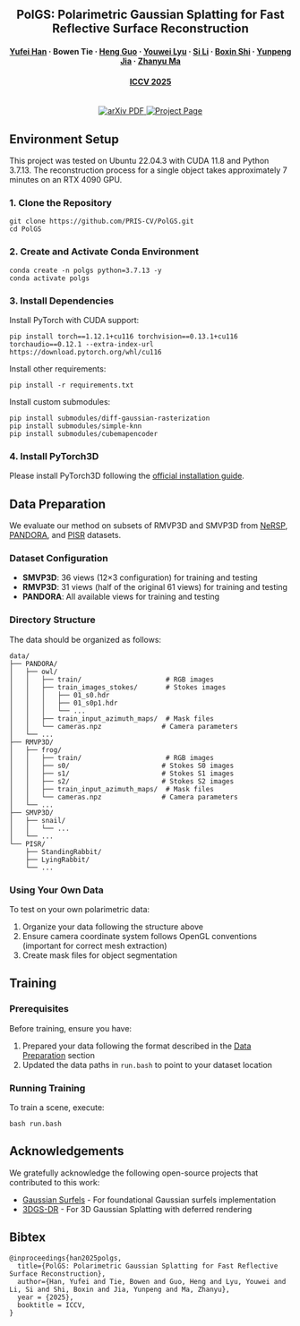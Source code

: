 <h2 align="center">PolGS: Polarimetric Gaussian Splatting for Fast Reflective Surface Reconstruction</h2>
<h4 align="center">
    <a href="https://yu-fei-han.github.io/homepage/"><strong>Yufei Han</strong></a>
    ·
    <strong>Bowen Tie</strong>
    ·
    <a href="https://gh-home.github.io/"><strong>Heng Guo</strong></a>
    ·
    <a href="https://youweilyu.github.io/"><strong>Youwei Lyu</strong></a>
    ·
    <a href="https://teacher.bupt.edu.cn/lisi/zh_CN/index.htm"><strong>Si Li</strong></a>
    ·
    <a href="https://camera.pku.edu.cn/"><strong>Boxin Shi</strong></a>
    ·
    <a href="https://sdmda.bupt.edu.cn/info/1061/1060.htm"><strong>Yunpeng Jia</strong></a>
    ·
    <a href="https://zhanyuma.cn/"><strong>Zhanyu Ma</strong></a>
</h3>
<h4 align="center"><a href="https://iccv.thecvf.com/">ICCV 2025 </a></h3>
<p align="center">
  <br>
    <a href="https://arxiv.org/abs/2509.19726">
      <img src='https://img.shields.io/badge/arXiv-Paper-981E32?style=for-the-badge&Color=B31B1B' alt='arXiv PDF'>
    </a>
    <a href='https://yu-fei-han.github.io/polgs/'>
      <img src='https://img.shields.io/badge/PolGS-Project Page-5468FF?style=for-the-badge' alt='Project Page'></a>
</p>
<div align="center">
</div>



## Environment Setup

This project was tested on Ubuntu 22.04.3 with CUDA 11.8 and Python 3.7.13. The reconstruction process for a single object takes approximately 7 minutes on an RTX 4090 GPU.

### 1. Clone the Repository
```shell
git clone https://github.com/PRIS-CV/PolGS.git
cd PolGS
```

### 2. Create and Activate Conda Environment
```shell
conda create -n polgs python=3.7.13 -y
conda activate polgs
```

### 3. Install Dependencies
Install PyTorch with CUDA support:
```shell
pip install torch==1.12.1+cu116 torchvision==0.13.1+cu116 torchaudio==0.12.1 --extra-index-url https://download.pytorch.org/whl/cu116
```

Install other requirements:
```shell
pip install -r requirements.txt
```

Install custom submodules:
```shell
pip install submodules/diff-gaussian-rasterization
pip install submodules/simple-knn
pip install submodules/cubemapencoder
```

### 4. Install PyTorch3D
Please install PyTorch3D following the [official installation guide](https://github.com/facebookresearch/pytorch3d.git).


## Data Preparation

We evaluate our method on subsets of RMVP3D and SMVP3D from [NeRSP](https://github.com/NeRSP/NeRSP), [PANDORA](https://github.com/YoYo000/BlendedMVS), and [PISR](https://github.com/PRIS-CV/PISR) datasets.

### Dataset Configuration
- **SMVP3D**: 36 views (12×3 configuration) for training and testing
- **RMVP3D**: 31 views (half of the original 61 views) for training and testing  
- **PANDORA**: All available views for training and testing

### Directory Structure
The data should be organized as follows:
```
data/
├── PANDORA/
│   ├── owl/
│   │   ├── train/                     # RGB images
│   │   ├── train_images_stokes/       # Stokes images
│   │   │   ├── 01_s0.hdr             
│   │   │   ├── 01_s0p1.hdr             
│   │   │   └── ...
│   │   ├── train_input_azimuth_maps/  # Mask files
│   │   └── cameras.npz               # Camera parameters
│   └── ...
├── RMVP3D/
│   ├── frog/
│   │   ├── train/                     # RGB images
│   │   ├── s0/                       # Stokes S0 images
│   │   ├── s1/                       # Stokes S1 images  
│   │   ├── s2/                       # Stokes S2 images
│   │   ├── train_input_azimuth_maps/  # Mask files
│   │   └── cameras.npz               # Camera parameters
│   └── ...
├── SMVP3D/
│   ├── snail/
│   │   └── ...
│   └── ...
└── PISR/
    ├── StandingRabbit/
    ├── LyingRabbit/
    └── ...
```

### Using Your Own Data
To test on your own polarimetric data:
1. Organize your data following the structure above
2. Ensure camera coordinate system follows OpenGL conventions (important for correct mesh extraction)
3. Create mask files for object segmentation 


## Training

### Prerequisites
Before training, ensure you have:
1. Prepared your data following the format described in the [Data Preparation](#data-preparation) section
2. Updated the data paths in `run.bash` to point to your dataset location

### Running Training
To train a scene, execute:
```shell
bash run.bash
```

## Acknowledgements

We gratefully acknowledge the following open-source projects that contributed to this work:

- [Gaussian Surfels](https://github.com/turandai/gaussian_surfels) - For foundational Gaussian surfels implementation
- [3DGS-DR](https://github.com/gapszju/3DGS-DR) - For 3D Gaussian Splatting with deferred rendering


## Bibtex
```
@inproceedings{han2025polgs,
  title={PolGS: Polarimetric Gaussian Splatting for Fast Reflective Surface Reconstruction},
  author={Han, Yufei and Tie, Bowen and Guo, Heng and Lyu, Youwei and Li, Si and Shi, Boxin and Jia, Yunpeng and Ma, Zhanyu},
  year = {2025},
  booktitle = ICCV,
}
```
